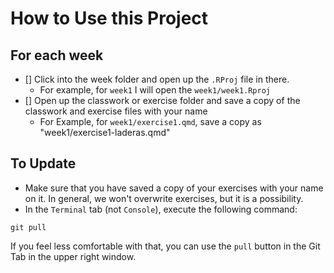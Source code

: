 # How to Use this Project

## For each week

- [] Click into the week folder and open up the `.RProj` file in there.
  - For example, for `week1` I will open the `week1/week1.Rproj`
- [] Open up the classwork or exercise folder and save a copy of the classwork and exercise files with your name
  - For Example, for `week1/exercise1.qmd`, save a copy as "week1/exercise1-laderas.qmd" 

## To Update

- Make sure that you have saved a copy of your exercises with your name on it. In general, we won't overwrite exercises, but it is a possibility.
- In the `Terminal` tab (not `Console`), execute the following command:

```
git pull
```

If you feel less comfortable with that, you can use the `pull` button in the Git Tab in the upper right window. 